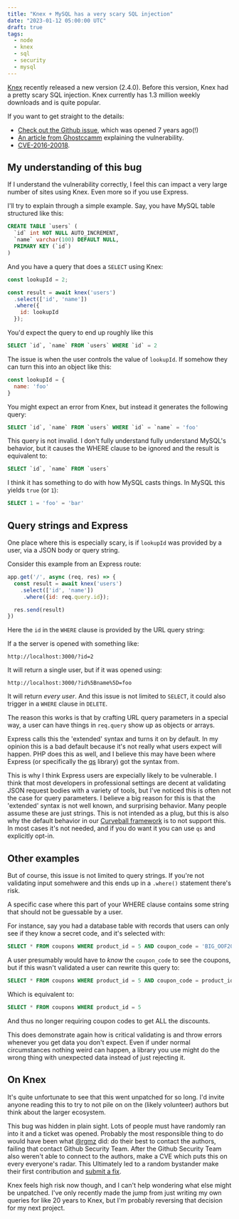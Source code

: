```yaml
---
title: "Knex + MySQL has a very scary SQL injection"
date: "2023-01-12 05:00:00 UTC"
draft: true
tags:
  - node
  - knex
  - sql
  - security
  - mysql
---
```


[Knex][4] recently released a new version (2.4.0). Before this version, Knex had a
pretty scary SQL injection. Knex currently has 1.3 million weekly downloads and
is quite popular.

If you want to get straight to the details:

* [Check out the Github issue][1], which was opened 7 years ago(!)
* [An article from Ghostccamm][2] explaining the vulnerability.
* [CVE-2016-20018][3].

## My understanding of this bug

If I understand the vulnerability correctly, I feel this can impact a very
large number of sites using Knex. Even more so if you use Express.

I'll try to explain through a simple example. Say, you have MySQL table structured
like this:

```sql
CREATE TABLE `users` (
  `id` int NOT NULL AUTO_INCREMENT,
  `name` varchar(100) DEFAULT NULL,
  PRIMARY KEY (`id`)
)
```

And you have a query that does a `SELECT` using Knex:

```javascript
const lookupId = 2;

const result = await knex('users')
  .select(['id', 'name'])
  .where({
    id: lookupId
  });
```

You'd expect the query to end up roughly like this

```sql
SELECT `id`, `name` FROM `users` WHERE `id` = 2
```

The issue is when the user controls the value of `lookupId`. If somehow they
can turn this into an object like this:

```javascript
const lookupId = {
  name: 'foo'
}
```

You might expect an error from Knex, but instead it generates the following query:

```sql
SELECT `id`, `name` FROM `users` WHERE `id` = `name` = 'foo'
```

This query is not invalid. I don't fully understand fully understand MySQL's behavior,
but it causes the WHERE clause to be ignored and the result is equivalent to:

```sql
SELECT `id`, `name` FROM `users`
```

I think it has something to do with how MySQL casts things. In MySQL this yields `true` (or `1`):

```sql
SELECT 1 = 'foo' = 'bar'
```

## Query strings and Express

One place where this is especially scary, is if `lookupId` was provided by a user,
via a JSON body or query string.

Consider this example from an Express route:

```javascript
app.get('/', async (req, res) => {
  const result = await knex('users')
    .select(['id', 'name'])
     .where({id: req.query.id});

  res.send(result)
})
```

Here the `id` in the `WHERE` clause is provided by the URL query string:

If a the server is opened with something like:

```
http://localhost:3000/?id=2
```

It will return a single user, but if it was opened using:


```
http://localhost:3000/?id%5Bname%5D=foo
```

It will return _every user_. And this issue is not limited to `SELECT`,
it could also trigger in a `WHERE` clause in `DELETE`.

The reason this works is that by crafting URL query parameters in a special
way, a user can have things in `req.query` show up as objects or arrays.

Express calls this the 'extended' syntax and turns it on by default. In my
opinion this is a bad default because it's not really what users expect will
happen. PHP does this as well, and I believe this may have been where Express
(or specifically the [qs][6] library) got the syntax from.

This is why I think Express users are expecially likely to be vulnerable.
I think that most developers in professional settings are decent at
validating JSON request bodies with a variety of tools, but I've noticed
this is often not the case for query parameters. I believe a big reason for
this is that the 'extended' syntax is not well known, and surprising behavior.
Many people assume these are just strings. This is not intended as a plug,
but this is also why the default behavior in our [Curveball framework][7] is
to not support this. In most cases it's not needed, and if you do want it you can
use `qs` and explicitly opt-in.

Other examples
--------------

But of course, this issue is not limited to query strings. If you're not
validating input somehwere and this ends up in a `.where()` statement there's
risk.

A specific case where this part of your WHERE clause contains some string that
should not be guessable by a user.

For instance, say you had a database table with records that users can only
see if they know a secret code, and it's selected with:

```sql
SELECT * FROM coupons WHERE product_id = 5 AND coupon_code = 'BIG_OOF2023'
```

A user presumably would have to *know* the `coupon_code` to see the coupons,
but if this wasn't validated a user can rewrite this query to:

```sql
SELECT * FROM coupons WHERE product_id = 5 AND coupon_code = product_id = 'bla'
```

Which is equivalent to:

```sql
SELECT * FROM coupons WHERE product_id = 5
```

And thus no longer requiring coupon codes to get ALL the discounts.

This does demonstrate again how is critical validating is and throw errors
whenever you get data you don't expect. Even if under normal circumstances
nothing weird can happen, a library you use might do the wrong thing with
unexpected data instead of just rejecting it.

On Knex
-------

It's quite unfortunate to see that this went unpatched for so long. I'd
invite anyone reading this to try to not pile on on the (likely volunteer)
authors but think about the larger ecosystem.

This bug was hidden in plain sight. Lots of people must have randomly
ran into it and a ticket was opened. Probably the most responsible thing to
do would have been what [@rgmz][8] did: do their best to contact the authors,
failing that contact Github Security Team. After the Github Security Team also
weren't able to connect to the authors, make a CVE which puts this on every
everyone's radar. This Ultimately led to a random bystander make their first
contribution and [submit a fix][9].

Knex feels high risk now though, and I can't help wondering what else might
be unpatched. I've only recently made the jump from just writing my own queries
for like 20 years to Knex, but I'm probably reversing that decision for my
next project.

[1]: https://github.com/knex/knex/issues/1227
[2]: https://www.ghostccamm.com/blog/knex_sqli/
[3]: https://nvd.nist.gov/vuln/detail/CVE-2016-20018
[4]: https://knexjs.org/
[5]: https://expressjs.com/
[6]: https://www.npmjs.com/package/qs
[7]: https://curveballjs.org/
[8]: https://github.com/knex/knex/issues/1227#issuecomment-1358165470
[9]: https://github.com/knex/knex/pull/5417
